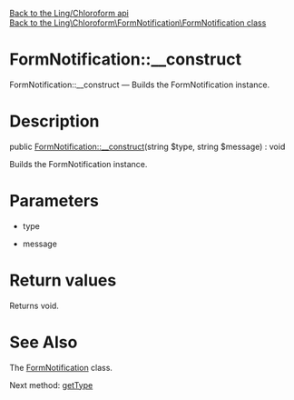 [Back to the Ling/Chloroform api](https://github.com/lingtalfi/Chloroform/blob/master/doc/api/Ling/Chloroform.md)<br>
[Back to the Ling\Chloroform\FormNotification\FormNotification class](https://github.com/lingtalfi/Chloroform/blob/master/doc/api/Ling/Chloroform/FormNotification/FormNotification.md)


FormNotification::__construct
================



FormNotification::__construct — Builds the FormNotification instance.




Description
================


public [FormNotification::__construct](https://github.com/lingtalfi/Chloroform/blob/master/doc/api/Ling/Chloroform/FormNotification/FormNotification/__construct.md)(string $type, string $message) : void




Builds the FormNotification instance.




Parameters
================


- type

    

- message

    


Return values
================

Returns void.








See Also
================

The [FormNotification](https://github.com/lingtalfi/Chloroform/blob/master/doc/api/Ling/Chloroform/FormNotification/FormNotification.md) class.

Next method: [getType](https://github.com/lingtalfi/Chloroform/blob/master/doc/api/Ling/Chloroform/FormNotification/FormNotification/getType.md)<br>

